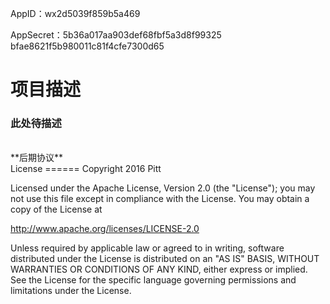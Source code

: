 AppID：wx2d5039f859b5a469

AppSecret：5b36a017aa903def68fbf5a3d8f99325
bfae8621f5b980011c81f4cfe7300d65

项目描述
======
### 此处待描述
 <br/>
**后期协议**
 <br/>
License
======
Copyright 2016 Pitt

Licensed under the Apache License, Version 2.0 (the "License");
you may not use this file except in compliance with the License.
You may obtain a copy of the License at

   http://www.apache.org/licenses/LICENSE-2.0

Unless required by applicable law or agreed to in writing, software
distributed under the License is distributed on an "AS IS" BASIS,
WITHOUT WARRANTIES OR CONDITIONS OF ANY KIND, either express or implied.
See the License for the specific language governing permissions and
limitations under the License.
